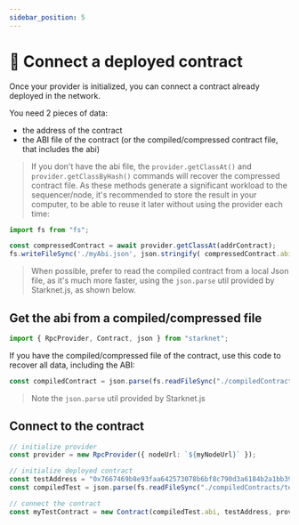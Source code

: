 ```yaml
---
sidebar_position: 5
---
```


# 🔌 Connect a deployed contract

Once your provider is initialized, you can connect a contract already deployed in the network.

You need 2 pieces of data:

- the address of the contract
- the ABI file of the contract (or the compiled/compressed contract file, that includes the abi)

> If you don't have the abi file, the `provider.getClassAt()` and `provider.getClassByHash()` commands will recover the compressed contract file. As these methods generate a significant workload to the sequencer/node, it's recommended to store the result in your computer, to be able to reuse it later without using the provider each time:

```typescript
import fs from "fs";

const compressedContract = await provider.getClassAt(addrContract);
fs.writeFileSync('./myAbi.json', json.stringify( compressedContract.abi, undefined, 2));
```

> When possible, prefer to read the compiled contract from a local Json file, as it's much more faster, using the `json.parse` util provided by Starknet.js, as shown below.

## Get the abi from a compiled/compressed file

```typescript
import { RpcProvider, Contract, json } from "starknet";
```

If you have the compiled/compressed file of the contract, use this code to recover all data, including the ABI:

```typescript
const compiledContract = json.parse(fs.readFileSync("./compiledContracts/test.json").toString("ascii"));
```

> Note the `json.parse` util provided by Starknet.js

## Connect to the contract

```typescript
// initialize provider
const provider = new RpcProvider({ nodeUrl: `${myNodeUrl}` });

// initialize deployed contract
const testAddress = "0x7667469b8e93faa642573078b6bf8c790d3a6184b2a1bb39c5c923a732862e1";
const compiledTest = json.parse(fs.readFileSync("./compiledContracts/test.json").toString("ascii"));

// connect the contract
const myTestContract = new Contract(compiledTest.abi, testAddress, provider);
```
